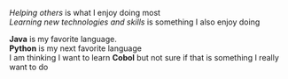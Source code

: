 *Helping others* is what I enjoy doing most <br>
_Learning new technologies and skills_ is something I also enjoy doing

**Java** is my favorite language. <br>
__Python__ is my next favorite language <br>
I am thinking I want to learn **Cobol** but not sure if that is something I really want to do
